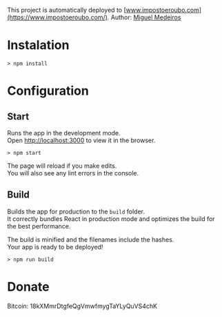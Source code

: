 This project is automatically deployed to [www.impostoeroubo.com](https://www.impostoeroubo.com/).
Author: [Miguel Medeiros](https://www.miguelmedeiros.com.br/)

# Instalation

```
> npm install
```

# Configuration

## Start

Runs the app in the development mode.<br>
Open [http://localhost:3000](http://localhost:3000) to view it in the browser.

```
> npm start
```

The page will reload if you make edits.<br>
You will also see any lint errors in the console.

## Build

Builds the app for production to the `build` folder.<br>
It correctly bundles React in production mode and optimizes the build for the best performance.

The build is minified and the filenames include the hashes.<br>
Your app is ready to be deployed!

```
> npm run build
```

# Donate

Bitcoin: 18kXMmrDtgfeQgVmwfmygTaYLyQuVS4chK
